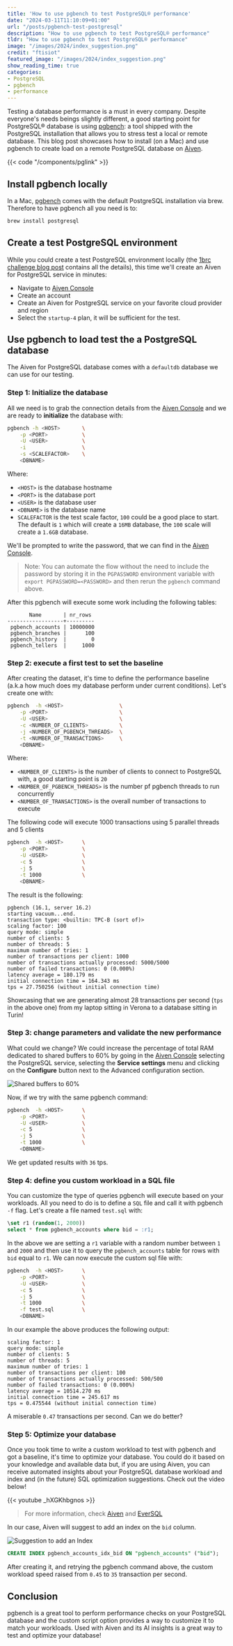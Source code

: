 ```yaml
---
title: 'How to use pgbench to test PostgreSQL® performance'
date: "2024-03-11T11:10:09+01:00"
url: "/posts/pgbench-test-postgresql"
description: "How to use pgbench to test PostgreSQL® performance"
tldr: "How to use pgbench to test PostgreSQL® performance"
image: "/images/2024/index_suggestion.png"
credit: "ftisiot"
featured_image: "/images/2024/index_suggestion.png"
show_reading_time: true
categories:
- PostgreSQL
- pgbench
- performance
---
```


Testing a database performance is a must in every company. Despite everyone's needs beings slightly different, a good starting point for PostgreSQL® database is using [pgbench](https://www.postgresql.org/docs/current/pgbench.html): a tool shipped with the PostgreSQL installation that allows you to stress test a local or remote database. 
This blog post showcases how to install (on a Mac) and use pgbench to create load on a remote PostgreSQL database on [Aiven](https://go.aiven.io/francesco-signup).

<!--more-->

{{< code "/components/pglink" >}}

## Install pgbench locally

In a Mac, [pgbench](https://www.postgresql.org/docs/current/pgbench.html) comes with the default PostgreSQL installation via brew. Therefore to have pgbench all you need is to:

```bash
brew install postgresql
```

## Create a test PostgreSQL environment

While you could create a test PostgreSQL environment locally (the [1brc challenge blog post](/posts/1brows) contains all the details), this time we'll create an Aiven for PostgreSQL service in minutes:

* Navigate to [Aiven Console](https://go.aiven.io/francesco-signup)
* Create an account
* Create an Aiven for PostgreSQL service on your favorite cloud provider and region 
* Select the `startup-4` plan, it will be sufficient for the test.

## Use pgbench to load test the a PostgreSQL database

The Aiven for PostgreSQL database comes with a `defaultdb` database we can use for our testing. 

### Step 1: Initialize the database

All we need is to grab the connection details from the [Aiven Console](https://go.aiven.io/francesco-signup) and we are ready to **initialize** the database with:

```bash
pgbench -h <HOST>       \
    -p <PORT>           \
    -U <USER>           \
    -i                  \
    -s <SCALEFACTOR>    \
    <DBNAME>
```

Where:
* `<HOST>` is the database hostname
* `<PORT>` is the database port
* `<USER>` is the database user
* `<DBNAME>` is the database name
* `SCALEFACTOR` is the test scale factor, `100` could be a good place to start. The default is `1` which will create a `16MB` database, the `100` scale will create a `1.6GB` database.

We'll be prompted to write the password, that we can find in the [Aiven Console](https://go.aiven.io/francesco-signup). 

> Note: You can automate the flow without the need to include the password by storing it in the `PGPASSWORD` environment variable with
  `export PGPASSWORD=<PASSWORD>` and then rerun the `pgbench` command above.

After this pgbench will execute some work including the following tables:

```text
       Name       | nr_rows
------------------+---------
 pgbench_accounts | 10000000
 pgbench_branches |      100
 pgbench_history  |        0 
 pgbench_tellers  |     1000
```

### Step 2: execute a first test to set the baseline

After creating the dataset, it's time to define the performance baseline (a.k.a how much does my database perform under current conditions). Let's create one with:

```bash
pgbench  -h <HOST>                  \
    -p <PORT>                       \
    -U <USER>                       \
    -c <NUMBER_OF_CLIENTS>          \
    -j <NUMBER_OF_PGBENCH_THREADS>  \
    -t <NUMBER_OF_TRANSACTIONS>     \
    <DBNAME>
```

Where:

* `<NUMBER_OF_CLIENTS>` is the number of clients to connect to PostgreSQL with, a good starting point is `20`
* `<NUMBER_OF_PGBENCH_THREADS>` is the number pf pgbench threads to run concurrently
* `<NUMBER_OF_TRANSACTIONS>` is the overall number of transactions to execute

The following code will execute 1000 transactions using 5 parallel threads and 5 clients

```bash
pgbench  -h <HOST>      \
    -p <PORT>           \
    -U <USER>           \
    -c 5                \
    -j 5                \
    -t 1000             \
    <DBNAME>
```

The result is the following:

```text
pgbench (16.1, server 16.2)
starting vacuum...end.
transaction type: <builtin: TPC-B (sort of)>
scaling factor: 100
query mode: simple
number of clients: 5
number of threads: 5
maximum number of tries: 1
number of transactions per client: 1000
number of transactions actually processed: 5000/5000
number of failed transactions: 0 (0.000%)
latency average = 180.179 ms
initial connection time = 164.343 ms
tps = 27.750256 (without initial connection time)
```

Showcasing that we are generating almost 28 transactions per second (`tps` in the above one) from my laptop sitting in Verona to a database sitting in Turin!

### Step 3: change parameters and validate the new performance

What could we change? We could increase the percentage of total RAM dedicated to shared buffers to 60% by going in the [Aiven Console](https://go.aiven.io/francesco-signup) selecting the PostgreSQL service, selecting the **Service settings** menu and clicking on the **Configure** button next to the Advanced configuration section.

![Shared buffers to 60%](/images/2024/shared_buffers.png)

Now, if we try with the same pgbench command:

```bash
pgbench  -h <HOST>      \
    -p <PORT>           \
    -U <USER>           \
    -c 5                \
    -j 5                \
    -t 1000             \
    <DBNAME>
```

We get updated results with `36` tps.

### Step 4: define you custom workload in a SQL file

You can customize the type of queries pgbench will execute based on your workloads. All you need to do is to define a `SQL` file and call it with pgbench `-f` flag. Let's create a file named `test.sql` with:

```sql
\set r1 (random(1, 2000))
select * from pgbench_accounts where bid = :r1;
```

In the above we are setting a `r1` variable with a random number between `1` and `2000` and then use it to query the `pgbench_accounts` table for rows with `bid` equal to `r1`.
We can now execute the custom sql file with:

```bash
pgbench  -h <HOST>      \
    -p <PORT>           \
    -U <USER>           \
    -c 5                \
    -j 5                \
    -t 1000             \
    -f test.sql         \
    <DBNAME>
```

In our example the above produces the following output:

```
scaling factor: 1
query mode: simple
number of clients: 5
number of threads: 5
maximum number of tries: 1
number of transactions per client: 100
number of transactions actually processed: 500/500
number of failed transactions: 0 (0.000%)
latency average = 10514.270 ms
initial connection time = 245.617 ms
tps = 0.475544 (without initial connection time)
``` 

A miserable `0.47` transactions per second. Can we do better?

### Step 5: Optimize your database

Once you took time to write a custom workload to test with pgbench and got a baseline, it's time to optimize your database. You could do it based on your knowledge and available data but, if you are using Aiven, you can receive automated insights about your PostgreSQL database workload and index and (in the future) SQL optimization suggestions. Check out the video below!

{{< youtube _hXGKhbgnos >}}

> For more information, check [Aiven](https://go.aiven.io/francesco-signup) and [EverSQL](https://www.eversql.com/?utm_medium=organic&utm_source=ext_blog&utm_content=ftisiotpgbench)

In our case, Aiven will suggest to add an index on the `bid` column.

![Suggestion to add an Index](/images/2024/index_suggestion.png)

```sql
CREATE INDEX pgbench_accounts_idx_bid ON "pgbench_accounts" ("bid");
```

After creating it, and retrying the pgbench command above, the custom workload speed raised from `0.45` to `35` transaction per second.

## Conclusion

pgbench is a great tool to perform performance checks on your PostgreSQL database and the custom script option provides a way to customize it to match your workloads. Used with Aiven and its AI insights is a great way to test and optimize your database!